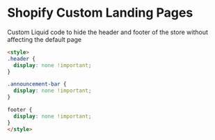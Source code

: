 # Shopify Custom Landing Pages

Custom Liquid code to hide the header and footer of the store without affecting the default page

```html
<style>
.header {
  display: none !important;
}

.announcement-bar {
  display: none !important;
}

footer {
  display: none !important;
}
</style>
```
